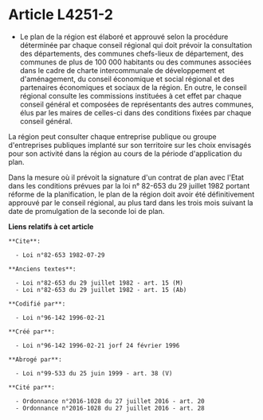 # Article L4251-2

- Le plan de la région est élaboré et approuvé selon la procédure déterminée par chaque conseil régional qui doit prévoir la
consultation des départements, des communes chefs-lieux de département, des communes de plus de 100 000 habitants ou des
communes associées dans le cadre de charte intercommunale de développement et d'aménagement, du conseil économique et social
régional et des partenaires économiques et sociaux de la région. En outre, le conseil régional consulte les commissions
instituées à cet effet par chaque conseil général et composées de représentants des autres communes, élus par les maires de
celles-ci dans des conditions fixées par chaque conseil général.

La région peut consulter chaque entreprise publique ou groupe d'entreprises publiques implanté sur son territoire sur les
choix envisagés pour son activité dans la région au cours de la période d'application du plan.

Dans la mesure où il prévoit la signature d'un contrat de plan avec l'Etat dans les conditions prévues par la loi n° 82-653
du 29 juillet 1982 portant réforme de la planification, le plan de la région doit avoir été définitivement approuvé par le
conseil régional, au plus tard dans les trois mois suivant la date de promulgation de la seconde loi de plan.

**Liens relatifs à cet article**

	**Cite**:

	  - Loi n°82-653 1982-07-29

	**Anciens textes**:

	  - Loi n°82-653 du 29 juillet 1982 - art. 15 (M)
	  - Loi n°82-653 du 29 juillet 1982 - art. 15 (Ab)

	**Codifié par**:

	  - Loi n°96-142 1996-02-21

	**Créé par**:

	  - Loi n°96-142 1996-02-21 jorf 24 février 1996

	**Abrogé par**:

	  - Loi n°99-533 du 25 juin 1999 - art. 38 (V)

	**Cité par**:

	  - Ordonnance n°2016-1028 du 27 juillet 2016 - art. 20
	  - Ordonnance n°2016-1028 du 27 juillet 2016 - art. 28

